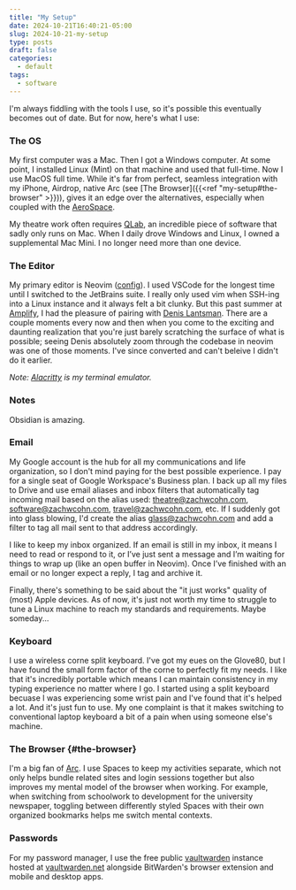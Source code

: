```yaml
---
title: "My Setup"
date: 2024-10-21T16:40:21-05:00
slug: 2024-10-21-my-setup
type: posts
draft: false
categories:
  - default
tags:
  - software
---
```


I'm always fiddling with the tools I use, so it's possible this eventually becomes out of date. But for now, here's what I use:

### The OS

My first computer was a Mac. Then I got a Windows computer. At some point, I installed Linux (Mint) on that machine and used that full-time. Now I use MacOS full time. While it's far from perfect, seamless integration with my iPhone, Airdrop, native Arc (see [The Browser]({{<ref "my-setup#the-browser" >}})), gives it an edge over the alternatives, especially when coupled with the [AeroSpace](https://github.com/nikitabobko/AeroSpace).

My theatre work often requires [QLab](https://figure53.com), an incredible piece of software that sadly only runs on Mac. When I daily drove Windows and Linux, I owned a supplemental Mac Mini. I no longer need more than one device.

### The Editor

My primary editor is Neovim ([config](https://github.com/zachicecreamcohn/nvim-config)). I used VSCode for the longest time until I switched to the JetBrains suite. I really only used vim when SSH-ing into a Linux instance and it always felt a bit clunky. But this past summer at [Amplify](https://amplify.com), I had the pleasure of pairing with [Denis Lantsman](https://github.com/dlants). There are a couple moments every now and then when you come to the exciting and daunting realization that you're just barely scratching the surface of what is possible; seeing Denis absolutely zoom through the codebase in neovim was one of those moments. I've since converted and can't beleive I didn't do it earlier.

*Note: [Alacritty](https://alacritty.org/) is my terminal emulator.*

### Notes

Obsidian is amazing.

### Email

My Google account is the hub for all my communications and life organization, so I don't mind paying for the best possible experience. I pay for a single seat of Google Workspace's Business plan. I back up all my files to Drive and use email aliases and inbox filters that automatically tag incoming mail based on the alias used: theatre@zachwcohn.com, software@zachwcohn.com, travel@zachwcohn.com, etc. If I suddenly got into glass blowing, I'd create the alias glass@zachwcohn.com and add a filter to tag all mail sent to that address accordingly.

I like to keep my inbox organized. If an email is still in my inbox, it means I need to read or respond to it, or I’ve just sent a message and I’m waiting for things to wrap up (like an open buffer in Neovim). Once I’ve finished with an email or no longer expect a reply, I tag and archive it.

Finally, there's something to be said about the "it just works" quality of (most) Apple devices. As of now, it's just not worth my time to struggle to tune a Linux machine to reach my standards and requirements. Maybe someday...

### Keyboard
I use a wireless corne split keyboard. I've got my eues on the Glove80, but I have found the small form factor of the corne to perfectly fit my needs. I like that it's incredibly portable which means I can maintain consistency in my typing experience no matter where I go. I started using a split keyboard becuase I was experiencing some wrist pain and I've found that it's helped a lot. And it's just fun to use. My one complaint is that it makes switching to conventional laptop keyboard a bit of a pain when using someone else's machine.

### The Browser {#the-browser}

I'm a big fan of [Arc](https://arc.net). I use Spaces to keep my activities separate, which not only helps bundle related sites and login sessions together but also improves my mental model of the browser when working. For example, when switching from schoolwork to development for the university newspaper, toggling between differently styled Spaces with their own organized bookmarks helps me switch mental contexts.


### Passwords

For my password manager, I use the free public [vaultwarden](https://github.com/dani-garcia/vaultwarden) instance hosted at [vaultwarden.net](vaultwarden.net) alongside BitWarden's browser extension and mobile and desktop apps.
